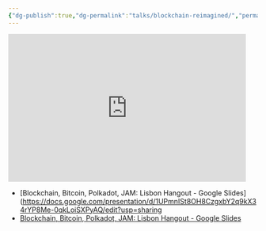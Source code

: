 ```yaml
---
{"dg-publish":true,"dg-permalink":"talks/blockchain-reimagined/","permalink":"/talks/blockchain-reimagined/","hide":true,"created":"2024-07-12T16:35:17.118+01:00","updated":"2024-08-09T11:39:05.701+01:00"}
---
```


<iframe src="https://docs.google.com/presentation/d/e/2PACX-1vQb_OXXMBQFHJTbUDDOm-UePQzf_oigtaX1kG8jlpuUXBuw-yrL3nutul3OJReByj3FW5RqAKw6QQdu/embed?start=false&loop=false&delayms=3000" frameborder="0" width="480" height="299" allowfullscreen="true" mozallowfullscreen="true" webkitallowfullscreen="true"></iframe>

- [Blockchain, Bitcoin, Polkadot, JAM: Lisbon Hangout - Google Slides](https://docs.google.com/presentation/d/1UPmnISt8OH8CzgxbY2q9kX34rYP8Me-0qkLoiSXPyAQ/edit?usp=sharing
- [Blockchain, Bitcoin, Polkadot, JAM: Lisbon Hangout - Google Slides](https://docs.google.com/presentation/d/e/2PACX-1vQb_OXXMBQFHJTbUDDOm-UePQzf_oigtaX1kG8jlpuUXBuw-yrL3nutul3OJReByj3FW5RqAKw6QQdu/pub?start=false&loop=false&delayms=3000)
